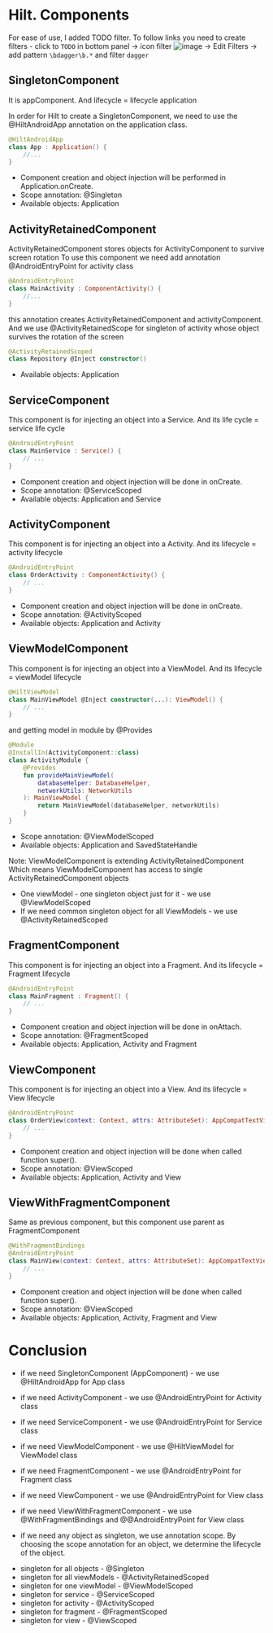 # Hilt. Components

For ease of use, I added TODO filter. To follow links you need to create filters - click to `TODO`
in bottom panel -> icon
filter ![image](https://user-images.githubusercontent.com/121166010/214673108-b36497d7-85a4-4086-8beb-c6e8dbe297ad.png)
-> Edit Filters -> add pattern `\bdagger\b.*` and filter `dagger`

## SingletonComponent
It is appComponent. And lifecycle = lifecycle application

In order for Hilt to create a SingletonComponent, we need to use the @HiltAndroidApp annotation on the application class.
```kotlin
@HiltAndroidApp
class App : Application() {
    //...
}
```
* Component creation and object injection will be performed in Application.onCreate.
* Scope annotation: @Singleton
* Available objects: Application

## ActivityRetainedComponent
ActivityRetainedComponent stores objects for ActivityComponent to survive screen rotation
 To use this component we need add annotation @AndroidEntryPoint for activity class
```kotlin
@AndroidEntryPoint
class MainActivity : ComponentActivity() {
    //...
}
```
this annotation creates ActivityRetainedComponent and activityComponent.
And we use @ActivityRetainedScope for singleton of activity whose object survives the rotation of the screen
```kotlin
@ActivityRetainedScoped
class Repository @Inject constructor()
```

* Available objects: Application

## ServiceComponent
This component is for injecting an object into a Service. And its life cycle = service life cycle
```kotlin
@AndroidEntryPoint
class MainService : Service() {
    // ...
}
```

* Component creation and object injection will be done in onCreate.
* Scope annotation: @ServiceScoped
* Available objects: Application and Service


## ActivityComponent
This component is for injecting an object into a Activity. And its lifecycle = activity lifecycle
```kotlin
@AndroidEntryPoint
class OrderActivity : ComponentActivity() {
    // ...
}
```

* Component creation and object injection will be done in onCreate.
* Scope annotation: @ActivityScoped
* Available objects: Application and Activity

## ViewModelComponent
This component is for injecting an object into a ViewModel. 
And its lifecycle = viewModel lifecycle
```kotlin
@HiltViewModel
class MainViewModel @Inject constructor(...): ViewModel() {
    // ...
}
```
and getting model in module by @Provides
```kotlin
@Module
@InstallIn(ActivityComponent::class)
class ActivityModule {
    @Provides
    fun provideMainViewModel(
        databaseHelper: DatabaseHelper,
        networkUtils: NetworkUtils
    ): MainViewModel {
        return MainViewModel(databaseHelper, networkUtils)
    }
}
```

* Scope annotation: @ViewModelScoped
* Available objects: Application and SavedStateHandle

Note: ViewModelComponent is extending ActivityRetainedComponent
Which means ViewModelComponent has access to single ActivityRetainedComponent objects
* One viewModel - one singleton object just for it - we use @ViewModelScoped
* If we need common singleton object for all ViewModels - we use @ActivityRetainedScoped

## FragmentComponent
This component is for injecting an object into a Fragment.
And its lifecycle = Fragment lifecycle
```kotlin
@AndroidEntryPoint
class MainFragment : Fragment() {
    // ...
}
```

* Component creation and object injection will be done in onAttach.
* Scope annotation: @FragmentScoped
* Available objects: Application, Activity and Fragment


## ViewComponent
This component is for injecting an object into a View.
And its lifecycle = View lifecycle
```kotlin
@AndroidEntryPoint
class OrderView(context: Context, attrs: AttributeSet): AppCompatTextView(context, attrs) {
    // ...
}
```

* Component creation and object injection will be done when called function super().
* Scope annotation: @ViewScoped
* Available objects: Application, Activity and View


## ViewWithFragmentComponent
Same as previous component, but this component use parent as FragmentComponent
```kotlin
@WithFragmentBindings
@AndroidEntryPoint
class MainView(context: Context, attrs: AttributeSet): AppCompatTextView(context, attrs) {
    // ...
}
```

* Component creation and object injection will be done when called function super().
* Scope annotation: @ViewScoped
* Available objects: Application, Activity, Fragment and View


# Conclusion
* if we need SingletonComponent (AppComponent) - we use @HiltAndroidApp for App class
* if we need ActivityComponent - we use @AndroidEntryPoint for Activity class
* if we need ServiceComponent - we use @AndroidEntryPoint for Service class
* if we need ViewModelComponent - we use @HiltViewModel for ViewModel class
* if we need FragmentComponent - we use @AndroidEntryPoint for Fragment class
* if we need ViewComponent - we use @AndroidEntryPoint for View class
* if we need ViewWithFragmentComponent - we use @WithFragmentBindings and @@AndroidEntryPoint for View class

* if we need any object as singleton, we use annotation scope. By choosing the scope annotation for an object, we determine the lifecycle of the object. 
- singleton for all objects - @Singleton
- singleton for all viewModels - @ActivityRetainedScoped
- singleton for one viewModel - @ViewModelScoped
- singleton for service - @ServiceScoped
- singleton for activity - @ActivityScoped
- singleton for fragment - @FragmentScoped
- singleton for view - @ViewScoped


